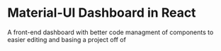 # Material-UI Dashboard in React

A front-end dashboard with better code managment of components to easier editing and basing a project off of
